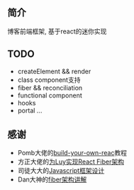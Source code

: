 ## 简介
博客前端框架, 基于react的迷你实现

## TODO
* createElement && render
* class component支持
* fiber && reconciliation
* functional component
* hooks
* portal
...

## 感谢
* Pomb大佬的[build-your-own-reac](https://pomb.us/build-your-own-react/)教程
* 方正大佬的[为Luy实现React Fiber架构](https://zhuanlan.zhihu.com/p/37098539)
* 司徒大大的[Javascript框架设计](https://book.douban.com/subject/27133542/)
* Dan大神的[fiber架构讲解](https://www.youtube.com/watch?v=aS41Y_eyNrU)